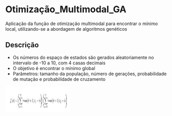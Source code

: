 # Otimização_Multimodal_GA
Aplicação da função de otimização multimodal para encontrar o mínimo local, utilizando-se a abordagem de algoritmos genéticos

## Descrição 

<ul>
  <li> Os números do espaço de estados são gerados aleatoriamente no intervalo de -10 a 10, com 4 casas decimais </li>
  <li> O objetivo é encontrar o mínimo global </li>
  <li> Parâmetros: tamanho da população, número de gerações, probabilidade de mutação e probabilidade de cruzamento </li>
</ul>

<img height="80" width="200" src="img/equation.jpg">
